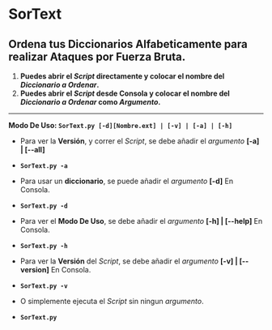 # SorText
## Ordena tus Diccionarios Alfabeticamente para realizar Ataques por Fuerza Bruta.

1. __Puedes abrir el *Script* directamente y colocar el nombre del *Diccionario a Ordenar*.__
2. __Puedes abrir el *Script* desde Consola y colocar el nombre del *Diccionario a Ordenar* como *Argumento*.__

- - -

__Modo De Uso: `SorText.py [-d][Nombre.ext] | [-v] | [-a] | [-h]`__

+ Para ver la __Versión__, y correr el _Script_, se debe añadir el _argumento_ __[-a] | [--all]__

 + __`SorText.py -a`__

+ Para usar un __diccionario__, se puede añadir el _argumento_ __[-d]__ En Consola.

 + __`SorText.py -d`__

+ Para ver el __Modo De Uso__, se debe añadir el _argumento_ __[-h] | [--help]__ En Consola.

 + __`SorText.py -h`__
 
+ Para ver la __Versión__ del _Script_, se debe añadir el _argumento_ __[-v] | [--version]__ En Consola.

 + __`SorText.py -v`__

+ O simplemente ejecuta el _Script_ sin ningun _argumento_.

 + __`SorText.py`__
